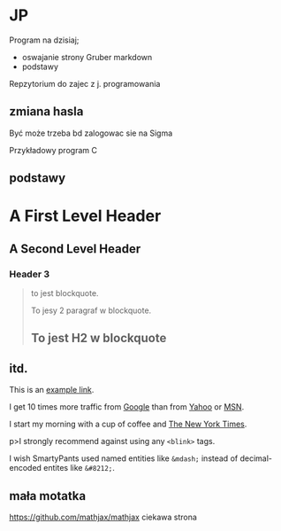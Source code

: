 JP
==

Program na dzisiaj;

- oswajanie  strony Gruber markdown
- podstawy 

Repzytorium do zajec z j. programowania

## zmiana hasla

Być może trzeba bd zalogowac sie na Sigma

Przykładowy program C

## podstawy

<h1>A First Level Header</h1>

<h2>A Second Level Header</h2>

<h3>Header 3</h3>

<blockquote>

  <p>to jest blockquote.</p>

  <p>To jesy 2 paragraf w blockquote.</p>
  
  <h2>To jest H2 w blockquote</h2>

</blockquote>

## itd.

<p>This is an <a href="http://wp.pl/" title="With a Title">
example link</a>.</p>

<p>I get 10 times more traffic from <a href="http://google.com/"
title="Google">Google</a> than from <a href="http://search.yahoo.com/"
title="Yahoo Search">Yahoo</a> or <a href="http://search.msn.com/"
title="MSN Search">MSN</a>.</p>

<p>I start my morning with a cup of coffee and
<a href="http://www.nytimes.com/">The New York Times</a>.</p>

p>I strongly recommend against using any
<code>&lt;blink&gt;</code> tags.</p>

<p>I wish SmartyPants used named entities like
<code>&amp;mdash;</code> instead of decimal-encoded
entites like <code>&amp;#8212;</code>.</p>


## mała motatka
https://github.com/mathjax/mathjax  ciekawa strona









